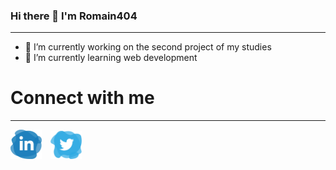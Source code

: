 ### Hi there 👋 I'm Romain404
***
- 🔭 I’m currently working on the second project of my studies
- 🌱 I’m currently learning web development

# Connect with me
***
<a href="https://www.linkedin.com/in/romain-ducouret-153792207/"><img src="logo_linkedin.png"></a>
<a href=""><img src="logo_twitter.png"></a>

<style>
    img {
        width: 50px;
        transition-duration: 0.2s;
    }
    img:hover {
        width: 55px;
    }
    a {
        margin-right: 10px;
    }

    a:active, a:focus {
        outline: none;
    }
</style>
